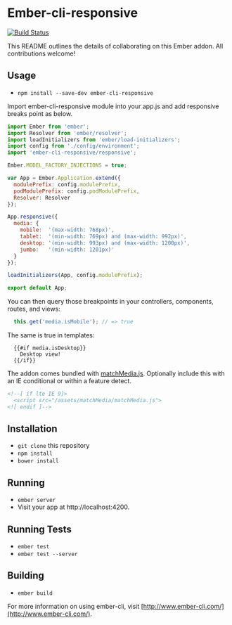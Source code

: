 # Ember-cli-responsive

[![Build Status](https://travis-ci.org/AVCEngineering/ember-cli-responsive.svg?branch=master)](https://travis-ci.org/AVCEngineering/ember-cli-responsive)

This README outlines the details of collaborating on this Ember addon. All contributions welcome!

## Usage

* `npm install --save-dev ember-cli-responsive`

Import ember-cli-responsive module into your app.js and add responsive breaks point as below.

```js
import Ember from 'ember';
import Resolver from 'ember/resolver';
import loadInitializers from 'ember/load-initializers';
import config from './config/environment';
import 'ember-cli-responsive/responsive';

Ember.MODEL_FACTORY_INJECTIONS = true;

var App = Ember.Application.extend({
  modulePrefix: config.modulePrefix,
  podModulePrefix: config.podModulePrefix,
  Resolver: Resolver
});

App.responsive({
  media: {
    mobile:  '(max-width: 768px)',
    tablet:  '(min-width: 769px) and (max-width: 992px)',
    desktop: '(min-width: 993px) and (max-width: 1200px)',
    jumbo:   '(min-width: 1201px)'
  }
});

loadInitializers(App, config.modulePrefix);

export default App;
```

You can then query those breakpoints in your controllers, components, routes, and views:

```js
  this.get('media.isMobile'); // => true
```

The same is true in templates:

```
  {{#if media.isDesktop}}
    Desktop view!
  {{/if}}
```

The addon comes bundled with [matchMedia.js](https://github.com/paulirish/matchMedia.js/blob/master/matchMedia.js "matchMedia"). Optionally include this with an IE conditional or within a feature detect.

```html
<!--[ if lte IE 9]>
  <script src="/assets/matchMedia/matchMedia.js">
<![ endif ]-->
```

## Installation

* `git clone` this repository
* `npm install`
* `bower install`

## Running

* `ember server`
* Visit your app at http://localhost:4200.

## Running Tests

* `ember test`
* `ember test --server`

## Building

* `ember build`

For more information on using ember-cli, visit [http://www.ember-cli.com/](http://www.ember-cli.com/).
